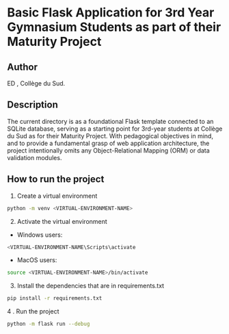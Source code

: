 # Basic Flask Application for 3rd Year Gymnasium Students as part of their Maturity Project

## Author
ED , Collège du Sud.

## Description
The current directory is as a foundational Flask template connected to an SQLite database, serving as a starting point for 3rd-year students at Collège du Sud as for their Maturity Project. With pedagogical objectives in mind, and to provide a fundamental grasp of web application architecture, the project intentionally omits any Object-Relational Mapping (ORM) or data validation modules.

## How to run the project
1. Create a virtual environment
```bash
python -m venv <VIRTUAL-ENVIRONMENT-NAME>
```

2. Activate the virtual environment
  * Windows users:
```bash
<VIRTUAL-ENVIRONMENT-NAME\Scripts\activate
```
  * MacOS users:
```bash
source <VIRTUAL-ENVIRONMENT-NAME>/bin/activate
```

3. Install the dependencies that are in requirements.txt
```bash
pip install -r requirements.txt
```

4
. Run the project
```bash
python -m flask run --debug
```
